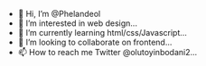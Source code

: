 - 👋 Hi, I’m @Phelandeol
- 👀 I’m interested in web design...
- 🌱 I’m currently learning html/css/Javascript...
- 💞️ I’m looking to collaborate on frontend...
- 📫 How to reach me Twitter @olutoyinbodani2...

<!---
Phelandeol/Phelandeol is a ✨ special ✨ repository because its `README.md` (this file) appears on your GitHub profile.
You can click the Preview link to take a look at your changes.
--->
